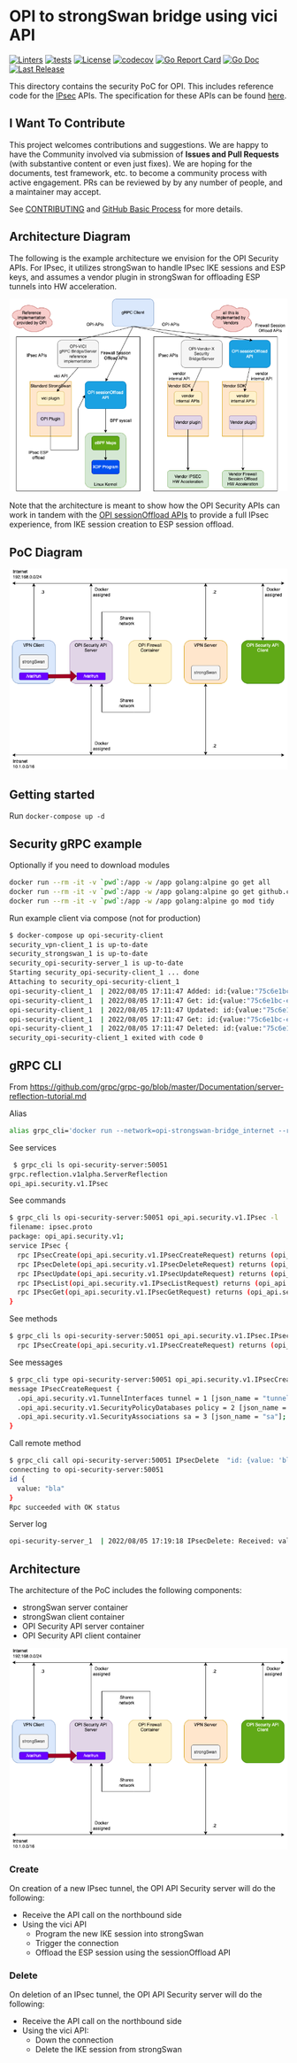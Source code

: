 # OPI to strongSwan bridge using vici API

[![Linters](https://github.com/opiproject/opi-strongswan-bridge/actions/workflows/linters.yml/badge.svg)](https://github.com/opiproject/opi-strongswan-bridge/actions/workflows/linters.yml)
[![tests](https://github.com/opiproject/opi-strongswan-bridge/actions/workflows/poc-security.yml/badge.svg)](https://github.com/opiproject/opi-strongswan-bridge/actions/workflows/poc-security.yml)
[![License](https://img.shields.io/github/license/opiproject/opi-strongswan-bridge?style=flat-square&color=blue&label=License)](https://github.com/opiproject/opi-strongswan-bridge/blob/master/LICENSE)
[![codecov](https://codecov.io/gh/opiproject/opi-strongswan-bridge/branch/main/graph/badge.svg)](https://codecov.io/gh/opiproject/opi-strongswan-bridge)
[![Go Report Card](https://goreportcard.com/badge/github.com/opiproject/opi-strongswan-bridge/server)](https://goreportcard.com/report/github.com/opiproject/opi-strongswan-bridge/server)
[![Go Doc](https://img.shields.io/badge/godoc-reference-blue.svg)](http://godoc.org/github.com/opiproject/opi-strongswan-bridge)
[![Last Release](https://img.shields.io/github/v/release/opiproject/opi-strongswan-bridge?label=Latest&style=flat-square&logo=go)](https://github.com/opiproject/opi-strongswan-bridge/releases)

This directory contains the security PoC for OPI. This includes reference code
for the [IPsec](https://github.com/opiproject/opi-api/blob/main/security/v1/ipsec.proto)
APIs. The specification for these APIs can be found
[here](https://github.com/opiproject/opi-api/blob/main/security/v1/autogen.md).

## I Want To Contribute

This project welcomes contributions and suggestions.  We are happy to have the Community involved via submission of **Issues and Pull Requests** (with substantive content or even just fixes). We are hoping for the documents, test framework, etc. to become a community process with active engagement.  PRs can be reviewed by by any number of people, and a maintainer may accept.

See [CONTRIBUTING](https://github.com/opiproject/opi/blob/main/CONTRIBUTING.md) and [GitHub Basic Process](https://github.com/opiproject/opi/blob/main/doc-github-rules.md) for more details.

## Architecture Diagram

The following is the example architecture we envision for the OPI Security
APIs. For IPsec, it utilizes strongSwan to handle IPsec IKE sessions and ESP
keys, and assumes a vendor plugin in strongSwan for offloading ESP tunnels into
HW acceleration.

![OPI Security Architcture](sec-architecture.drawio.png)

Note that the architecture is meant to show how the OPI Security APIs can work
in tandem with the [OPI sessionOffload APIs](https://github.com/opiproject/sessionOffload)
to provide a full IPsec experience, from IKE session creation to ESP session
offload.

## PoC Diagram

![OPI Security PoC Components](opi-security-poc.drawio.png)

## Getting started

Run `docker-compose up -d`

## Security gRPC example

Optionally if you need to download modules

```bash
docker run --rm -it -v `pwd`:/app -w /app golang:alpine go get all
docker run --rm -it -v `pwd`:/app -w /app golang:alpine go get github.com/opiproject/opi-api/security/proto
docker run --rm -it -v `pwd`:/app -w /app golang:alpine go mod tidy
```

Run example client via compose (not for production)

```bash
$ docker-compose up opi-security-client
security_vpn-client_1 is up-to-date
security_strongswan_1 is up-to-date
security_opi-security-server_1 is up-to-date
Starting security_opi-security-client_1 ... done
Attaching to security_opi-security-client_1
opi-security-client_1  | 2022/08/05 17:11:47 Added: id:{value:"75c6e1bc-efed-4044-9888-d3b3503eb786"}
opi-security-client_1  | 2022/08/05 17:11:47 Get: id:{value:"75c6e1bc-efed-4044-9888-d3b3503eb786"}
opi-security-client_1  | 2022/08/05 17:11:47 Updated: id:{value:"75c6e1bc-efed-4044-9888-d3b3503eb786"}
opi-security-client_1  | 2022/08/05 17:11:47 Get: id:{value:"75c6e1bc-efed-4044-9888-d3b3503eb786"}
opi-security-client_1  | 2022/08/05 17:11:47 Deleted: id:{value:"75c6e1bc-efed-4044-9888-d3b3503eb786"}
security_opi-security-client_1 exited with code 0
```

## gRPC CLI

From <https://github.com/grpc/grpc-go/blob/master/Documentation/server-reflection-tutorial.md>

Alias

```bash
alias grpc_cli='docker run --network=opi-strongswan-bridge_internet --rm -it namely/grpc-cli'
```

See services

```bash
 $ grpc_cli ls opi-security-server:50051
grpc.reflection.v1alpha.ServerReflection
opi_api.security.v1.IPsec
```

See commands

```bash
$ grpc_cli ls opi-security-server:50051 opi_api.security.v1.IPsec -l
filename: ipsec.proto
package: opi_api.security.v1;
service IPsec {
  rpc IPsecCreate(opi_api.security.v1.IPsecCreateRequest) returns (opi_api.security.v1.IPsecCreateResponse) {}
  rpc IPsecDelete(opi_api.security.v1.IPsecDeleteRequest) returns (opi_api.security.v1.IPsecDeleteResponse) {}
  rpc IPsecUpdate(opi_api.security.v1.IPsecUpdateRequest) returns (opi_api.security.v1.IPsecUpdateResponse) {}
  rpc IPsecList(opi_api.security.v1.IPsecListRequest) returns (opi_api.security.v1.IPsecListResponse) {}
  rpc IPsecGet(opi_api.security.v1.IPsecGetRequest) returns (opi_api.security.v1.IPsecGetResponse) {}
}
```

See methods

```bash
$ grpc_cli ls opi-security-server:50051 opi_api.security.v1.IPsec.IPsecCreate -l
  rpc IPsecCreate(opi_api.security.v1.IPsecCreateRequest) returns (opi_api.security.v1.IPsecCreateResponse) {}
```

See messages

```bash
$ grpc_cli type opi-security-server:50051 opi_api.security.v1.IPsecCreateRequest
message IPsecCreateRequest {
  .opi_api.security.v1.TunnelInterfaces tunnel = 1 [json_name = "tunnel"];
  .opi_api.security.v1.SecurityPolicyDatabases policy = 2 [json_name = "policy"];
  .opi_api.security.v1.SecurityAssociations sa = 3 [json_name = "sa"];
}
```

Call remote method

```bash
$ grpc_cli call opi-security-server:50051 IPsecDelete  "id: {value: 'bla'}"
connecting to opi-security-server:50051
id {
  value: "bla"
}
Rpc succeeded with OK status
```

Server log

```bash
opi-security-server_1  | 2022/08/05 17:19:18 IPsecDelete: Received: value:"bla"
```

## Architecture

The architecture of the PoC includes the following components:

* strongSwan server container
* strongSwan client container
* OPI Security API server container
* OPI Security API client container

![OPI Security PoC Components](opi-security-poc.drawio.png)

### Create

On creation of a new IPsec tunnel, the OPI API Security server will do the
following:

* Receive the API call on the northbound side
* Using the vici API
  * Program the new IKE session into strongSwan
  * Trigger the connection
  * Offload the ESP session using the sessionOffload API

### Delete

On deletion of an IPsec tunnel, the OPI API Security server will do the
following:

* Receive the API call on the northbound side
* Using the vici API:
  * Down the connection
  * Delete the IKE session from strongSwan

